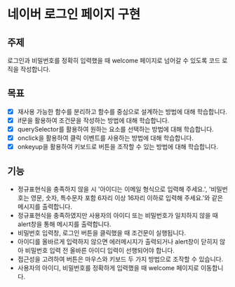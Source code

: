 # 네이버 로그인 페이지 구현
## 주제
로그인과 비밀번호를 정확히 입력했을 때 welcome 페이지로 넘어갈 수 있도록 코드 로직을 작성합니다.

## 목표
- [x] 재사용 가능한 함수를 분리하고 함수를 중심으로 설계하는 방법에 대해 학습합니다.
- [x] if문을 활용하여 조건문을 작성하는 방법에 대해 학습합니다.
- [x] querySelector를 활용하여 원하는 요소를 선택하는 방법에 대해 학습합니다.
- [x] onclick을 활용하여 클릭 이벤트를 사용하는 방법에 대해 학습합니다.
- [x] onkeyup을 활용하여 키보드로 버튼을 조작할 수 있는 방법에 대해 학습합니다.

## 기능
- 정규표현식을 충족하지 않을 시 '아이디는 이메일 형식으로 입력해 주세요.', '비밀번호는 영문, 숫자, 특수문자 포함 6자리 이상 16자리 이하로 입력해 주세요.'와 같은 메시지를 출력합니다.
- 정규표현식을 충족하였지만 사용자의 아이디 또는 비밀번호가 일치하지 않을 때 alert창을 통해 메시지를 출력합니다.
- 비밀번호 입력창, 로그인 버튼을 클릭했을 때 조건문이 실행됩니다.
- 아이디를 올바르게 입력하지 않으면 에러메시지가 출력되거나 alert창이 닫히지 않아 비밀번호 입력 전 올바른 아이디 입력이 선행되어야 합니다.
- 접근성을 고려하여 버튼은 마우스와 키보드 두 가지 방법으로 조작할 수 있습니다.
- 사용자의 아이디, 비밀번호를 정확하게 입력했을 때 welcome 페이지로 이동합니다.